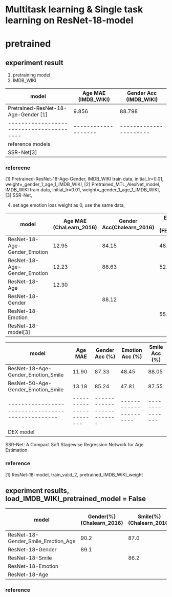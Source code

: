 # Multitask learning & Single task learning on ResNet-18-model

# pretrained

## experiment result

1. pretraining model 
2. IMDB_WIKI

model                                   | Age MAE (IMDB_WIKI) | Gender Acc (IMDB_WIKI)
----------------------------------------| ------------------- | ----------------------
Pretrained-ResNet-18-Age-Gender [1]     |  9.856              |     88.798            
----------------------------------------| ------------------- | ----------------------
reference models                        |                     |                       
SSR-Net[3]                              | 

### referecne
[1] Pretrained-ResNet-18-Age-Gender, IMDB_WIKI train data, initial_lr=0.01, weight=_gender_1_age_1_IMDB_WIKI,
[2] Pretrained_MTL_AlexNet_model, IMDB_WIKI train data, initial_lr=0.01, weight=_gender_1_age_1_IMDB_WIKI,
[3] SSR-Net, 



4. set age emotion loss weight as 0, use the same data,



model                                            | Age MAE (ChaLearn_2016) | Gender Acc(Chalearn_2016) | Emotion Acc (FER_2013) |               weight         
------------------------------------------------ |------------------------ | ------------------------- | ---------------------- |-----------------------------
ResNet-18-Age-Gender_Emotion                     |         12.95           |        84.15              |    48.20               |                1, 0.1, 1      
ResNet-18-Age-Gender_Emotion                     |        12.23            |         86.63             |    52.91               |                1, 1, 1         
ResNet-18-Age                                    |       12.30             |                           |                        |                                
ResNet-18-Gender                                 |                         |         88.12             |                        |                       
ResNet-18-Emotion                                |                         |                           |     55.56              |                                
ResNet-18-model[3]                               |                         |                           |                        |                               

model                                            |        Age  MAE         | Gender Acc (%)            |    Emotion  Acc (%)    |Smile Acc (%)   
-------------------------------------------------| ----------------------- | ------------------------- | ---------------------- |---------------- 
ResNet-18-Age-Gender_Emotion_Smile               |       11.90             |  87.33                    |  48.45                 | 88.05        
ResNet-50-Age-Gender_Emotion_Smile               |   13.18                 |   85.24                   |  47.81                 | 87.55        
-------------------------------------------------| ----------------------- | ------------------------- | ---------------------- |---------------
DEX model                                        |                         |                           |                        |                


SSR-Net: A Compact Soft Stagewise Regression Network for Age Estimation


### reference
[1] ResNet-18-model, train_valid_2, pretrained_IMDB_WIKI_weight


## experiment results, load_IMDB_WIKI_pretrained_model = False

model                                              | Gender(%)(Chalearn_2016) | Smile(%)(Chalearn_2016) | Emotion Acc(%)(FER_2013) | Age Acc(%)                 | Age MAE (ChaLearn_2016)
-------------------------------------------------- |------------------------- | ----------------------- | ------------------------ |--------------------------- | ---------------------
ResNet-18-Gender_Smile_Emotion_Age                 |  90.2                    |   87.0                  |    55.2                  |                            | 11.8
ResNet-18-Gender                                   |  89.1                    |                         |                          |                            |     
ResNet-18-Smile                                    |                          |    86.2                 |                          |                            | 
ResNet-18-Emotion                                  |                          |                         |          51.5            |                            |
ResNet-18-Age                                      |                          |                         |                          |                            | 11.4


### reference 
